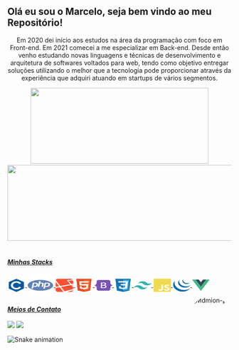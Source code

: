 ## Olá eu sou o Marcelo, seja bem vindo ao meu Repositório!
<div align="center">
  <p>Em 2020 dei início aos estudos na área da programação com foco em Front-end. Em 2021 comecei a me especializar em Back-end. Desde então venho estudando novas linguagens e técnicas de desenvolvimento e arquitetura de softwares voltados para web, tendo como objetivo entregar soluções utilizando o melhor que a tecnologia pode proporcionar através da experiência que adquiri atuando em startups de vários segmentos.</p>
</div>
<div align="center">
  <a href="https://github.com/Mdmion">
  <img height="170em" width="400em" src="https://github-readme-stats.vercel.app/api?username=Mdmion&show_icons=true&theme=dark&include_all_commits=true&count_private=true"/>
  <img height="170em" width="600em" src="https://github-readme-stats.vercel.app/api/top-langs/?username=Mdmion&layout=compact&langs_count=7&theme=dark"/>
</div>

<div style="display: inline_block"><br>
  
#### *Minhas Stacks*
  
  <img align="center" alt="Mdmion-C" height="30" width="40" src="https://github.com/devicons/devicon/blob/1119b9f84c0290e0f0b38982099a2bd027a48bf1/icons/c/c-plain.svg">
  <img align="center" alt="Mdmion-PHP" height="50" width="60" src="https://github.com/devicons/devicon/blob/1119b9f84c0290e0f0b38982099a2bd027a48bf1/icons/php/php-plain.svg">
  <img align="center" alt="Mdmion-Laravel" height="30" width="40" src="https://github.com/devicons/devicon/blob/1119b9f84c0290e0f0b38982099a2bd027a48bf1/icons/laravel/laravel-plain.svg">
  <img align="center" alt="Mdmion-HTML" height="30" width="40" src="https://raw.githubusercontent.com/devicons/devicon/master/icons/html5/html5-original.svg">
   <img align="center" alt="Mdmion-Bootstrap" height="30" width="40" src="https://github.com/devicons/devicon/blob/1119b9f84c0290e0f0b38982099a2bd027a48bf1/icons/bootstrap/bootstrap-plain.svg">
  <img align="center" alt="Mdmion-CSS" height="30" width="40" src="https://raw.githubusercontent.com/devicons/devicon/master/icons/css3/css3-original.svg">
 <img align="center" alt="Mdmion-TailwindCSS" height="30" width="40" src="https://github.com/devicons/devicon/blob/1119b9f84c0290e0f0b38982099a2bd027a48bf1/icons/tailwindcss/tailwindcss-plain.svg">
  <img align="center" alt="Mdmion-JS" height="30" width="40" src="https://raw.githubusercontent.com/devicons/devicon/master/icons/javascript/javascript-plain.svg">
 <img align="center" alt="Mdmion-JS" height="30" width="40" src="https://github.com/devicons/devicon/blob/1119b9f84c0290e0f0b38982099a2bd027a48bf1/icons/jquery/jquery-original.svg">
  <img align="center" alt="Mdmion-VueJS" height="30" width="40" src="https://github.com/devicons/devicon/blob/1119b9f84c0290e0f0b38982099a2bd027a48bf1/icons/vuejs/vuejs-original.svg">
  
  <img align="right" alt="Mdmion-pic" height="150" style="border-radius:50px;" src="https://avatars.githubusercontent.com/u/98603279?s=400&u=940052263c82abc21da5ff342c961fb2729b358b&v=4?width=676&height=676">
</div>
  
#### *Meios de Contato* 
<div> 
  <a href = "mailto:mdmion@gmail.com"><img src="https://img.shields.io/badge/-Gmail-%23333?style=for-the-badge&logo=gmail&logoColor=white" target="_blank"></a>
  <a href="https://www.linkedin.com/in/marcelo-ramos-047a5b144/" target="_blank"><img src="https://img.shields.io/badge/-LinkedIn-%230077B5?style=for-the-badge&logo=linkedin&logoColor=white" target="_blank"></a> 
 
  ![Snake animation](https://github.com/Mdmion/Mdmion/blob/output/github-contribution-grid-snake.svg)
 
</div>
